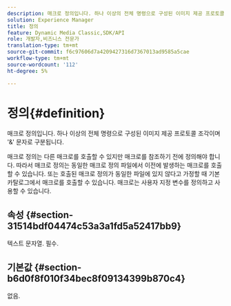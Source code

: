 ```yaml
---
description: 매크로 정의입니다. 하나 이상의 전체 명령으로 구성된 이미지 제공 프로토콜 조각이며 '&' 문자로 구분됩니다.
solution: Experience Manager
title: 정의
feature: Dynamic Media Classic,SDK/API
role: 개발자,비즈니스 전문가
translation-type: tm+mt
source-git-commit: f6c97606d7a4209427316d7367013ad9585a5cae
workflow-type: tm+mt
source-wordcount: '112'
ht-degree: 5%

---
```



# 정의{#definition}

매크로 정의입니다. 하나 이상의 전체 명령으로 구성된 이미지 제공 프로토콜 조각이며 &#39;&amp;&#39; 문자로 구분됩니다.

매크로 정의는 다른 매크로를 호출할 수 있지만 매크로를 참조하기 전에 정의해야 합니다. 따라서 매크로 정의는 동일한 매크로 정의 파일에서 이전에 발생하는 매크로를 호출할 수 있습니다. 또는 호출된 매크로 정의가 동일한 파일에 있지 않다고 가정할 때 기본 카탈로그에서 매크로를 호출할 수 있습니다. 매크로는 사용자 지정 변수를 정의하고 사용할 수 있습니다.

## 속성 {#section-31514bdf04474c53a3a1fd5a52417bb9}

텍스트 문자열. 필수.

## 기본값 {#section-b6d0f8f010f34bec8f09134399b870c4}

없음.
